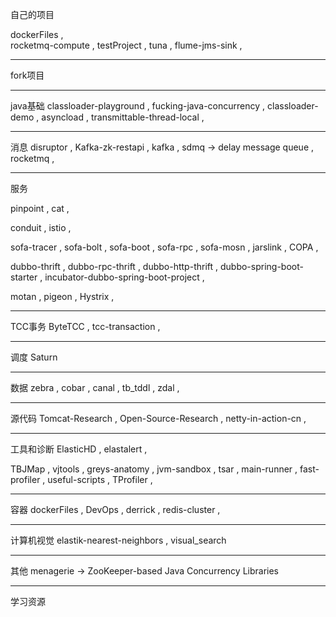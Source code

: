 自己的项目

dockerFiles ,  
rocketmq-compute ,
testProject ,
tuna ,
flume-jms-sink ,

-----

fork项目

-----
java基础
classloader-playground ,
fucking-java-concurrency ,
classloader-demo ,
asyncload ,
transmittable-thread-local ,

---
消息
disruptor ,
Kafka-zk-restapi ,
kafka ,
sdmq  -> delay message queue ,
rocketmq ,

---
服务


pinpoint , 
cat ,

conduit ,
istio ,

sofa-tracer ,
sofa-bolt ,
sofa-boot ,
sofa-rpc ,
sofa-mosn ,
jarslink ,
COPA ,

dubbo-thrift ,
dubbo-rpc-thrift ,
dubbo-http-thrift ,
dubbo-spring-boot-starter ,
incubator-dubbo-spring-boot-project ,

motan ,
pigeon ,
Hystrix ,

----
TCC事务
ByteTCC  ,
tcc-transaction  ,

---
调度
Saturn  

---
数据
zebra ,
cobar  ,
canal  ,
tb_tddl  ,
zdal  ,

---
源代码
Tomcat-Research ,
Open-Source-Research ,
netty-in-action-cn ,


---
工具和诊断
ElasticHD ,
elastalert ,

TBJMap ,
vjtools ,
greys-anatomy ,
jvm-sandbox ,
tsar ,
main-runner ,
fast-profiler ,
useful-scripts ,
TProfiler ,


---
容器
dockerFiles ,
DevOps ,
derrick , 
redis-cluster ,

-----
计算机视觉
elastik-nearest-neighbors ,
visual_search

-----
其他
menagerie -> ZooKeeper-based Java Concurrency Libraries

----
学习资源



